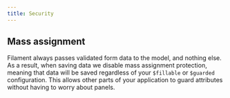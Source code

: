 ```yaml
---
title: Security
---
```


## Mass assignment

Filament always passes validated form data to the model, and nothing else. As a result, when saving data we disable mass assignment protection, meaning that data will be saved regardless of your `$fillable` or `$guarded` configuration. This allows other parts of your application to guard attributes without having to worry about panels.
